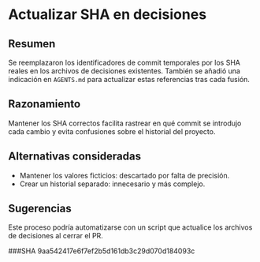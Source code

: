 # Actualizar SHA en decisiones

## Resumen
Se reemplazaron los identificadores de commit temporales por los SHA reales en los archivos de decisiones existentes. También se añadió una indicación en `AGENTS.md` para actualizar estas referencias tras cada fusión.

## Razonamiento
Mantener los SHA correctos facilita rastrear en qué commit se introdujo cada cambio y evita confusiones sobre el historial del proyecto.

## Alternativas consideradas
- Mantener los valores ficticios: descartado por falta de precisión.
- Crear un historial separado: innecesario y más complejo.

## Sugerencias
Este proceso podría automatizarse con un script que actualice los archivos de decisiones al cerrar el PR.

###SHA
9aa542417e6f7ef2b5d161db3c29d070d184093c
